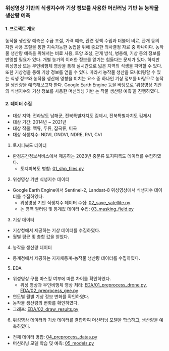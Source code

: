 ### 위성영상 기반의 식생지수와 기상 정보를 사용한 머신러닝 기반 논 농작물 생산량 예측

#### 1. 프로젝트 개요
 농작물 생산량 예측은 수급 조절, 가격 예측, 관련 정책 수립과 더불어 비료, 관개 등의 
 자원 사용 조절을 통한 지속가능한 농업을 위해 중요한 의사결정 자료 중 하나이다. 
 농작물 생산량 예측을 위해서는 비료 사용, 토양 조성, 관개 방식, 병충해, 기상 등의 정보를 반영할 필요가 있다. 
 개별 농가의 이러한 정보를 얻기는 힘들다는 문제가 있다. 
 하지만 위성영상 또는 무인비행체 영상을 통해 실시간으로 넓은 지역의 식생을 파악할 수 있다. 
 또한 기상청을 통해 기상 정보를 얻을 수 있다. 따라서 농작물 생산을 모니터링할 수 있는 식생 정보와 
 농작물 생산에 영향을 미치는 요소 중 하나인 기상 정보를 바탕으로 농작물 생산량을 예측해보고자 한다. 
 Google Earth Engine 등을 바탕으로 
 ‘위성영상 기반의 식생지수와 기상 정보를 사용한 머신러닝 기반 논 작물 생산량 예측’을 진행하였다.
 

#### 2. 데이터 수집


- 대상 지역: 전라남도 남해군, 전북특별자치도 김제시, 전북특별자치도 김제시
- 대상 기간: 2014년 ~ 2021년
- 대상 작물: 맥류, 두류, 잡곡류, 미곡
- 대상 식생지수: NDVI, GNDVI, NDRE, RVI, CVI

1) 토지피복도 데이터
- 환경공간정보서비스에서 제공하는 2023년 중분류 토지피복도 데이터를 수집하였다.
  - 토지피복도 병합: [01_shp_files.py](./01_shp_files.py)

2) 위성영상 기반 식생지수 데이터
- Google Earth Engine에서 Sentinel-2, Landsat-8 위성영상에서 식생지수 데이터를 수집하였다.
  - 위성영상 기반 식생지수 데이터 수집: [02_save_satellite.py](02_save_satellite.py)
  - 논 영역 필터링 및 통계값 데이터 수집: [03_masking_field.py](03_masking_field.py)

3) 기상 데이터
- 기상청에서 제공하는 기상 데이터를 수집하였다.
- 월별 평균 및 총합 값을 얻었다.

4) 농작물 생산량 데이터
- 통계청에서 제공하는 지자체통계-농작물 생산량 데이터를 수집하였다.

5) EDA
- 위성영상 구름 마스킹 여부에 따른 차이를 확인하였다.
  -  위성 영상과 무인비행체 영상 처리: [EDA/01_preprocess_drone.py](EDA/01_preprocess_drone.py), [EDA/02_preprocess_gee.py](EDA/02_preprocess_gee.py)
- 연도별 월별 기상 정보 변화를 확인하였다.
- 농작물 생산량의 변화를 확인하였다.
- 그래프: [EDA/02_draw_results.py](EDA/02_draw_results.py)


6) 위성영상 데이터와 기상 데이터를 결합하여 머신러닝 모델을 학습하고, 생산량을 예측하였다.
- 전체 데이터 병합: [04_preprocess_datas.py](04_preprocess_datas.py)
- 머신러닝 모델 학습 및 예측: [05_models.py](05_models.py)



